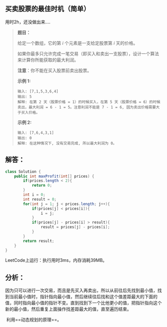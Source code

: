 ## 买卖股票的最佳时机（简单）

用时2h，还没做出来....

> **题目：**
>
> 给定一个数组，它的第 *i* 个元素是一支给定股票第 *i* 天的价格。
>
> 如果你最多只允许完成一笔交易（即买入和卖出一支股票），设计一个算法来计算你所能获取的最大利润。
>
> **注意**：你不能在买入股票前卖出股票。
>
> **示例 1:**
>
> ```
> 输入: [7,1,5,3,6,4]
> 输出: 5
> 解释: 在第 2 天（股票价格 = 1）的时候买入，在第 5 天（股票价格 = 6）的时候卖出，最大利润 = 6 - 1 = 5。注意利润不能是 7 - 1 = 6, 因为卖出价格需要大于买入价格。
> ```
>
> **示例 2:**
>
> ```
> 输入: [7,6,4,3,1]
> 输出: 0
> 解释: 在这种情况下, 没有交易完成, 所以最大利润为 0。
> ```

## 解答：

```java
class Solution {
    public int maxProfit(int[] prices) {
        if(prices.length < 2){
            return 0;
        }
        int i = 0;
        int result = 0;
        for(int j = 1; j < prices.length; j++){
            if(prices[j] < prices[i]){
                i = j;
            }
            if(prices[j] - prices[i] > result){
                result = prices[j] - prices[i];
            }
        }
        return result;
    }
}
```

LeetCode上运行：执行用时3ms，内存消耗39MB。

## 分析：

​	因为只可以进行一次交易，而且是先买入再卖出，所以从前往后先找到最小值，找到当前最小值时，指针指向最小值，然后继续往后找和这个值差距最大的下面的值，同时指向最小值的指针不变。直到找到下一个比他更小的值，把指针指向这个新的最小值，然后重复上面操作找差距最大的值，直至遍历结束。

​	利用==动态规划的原理==。

